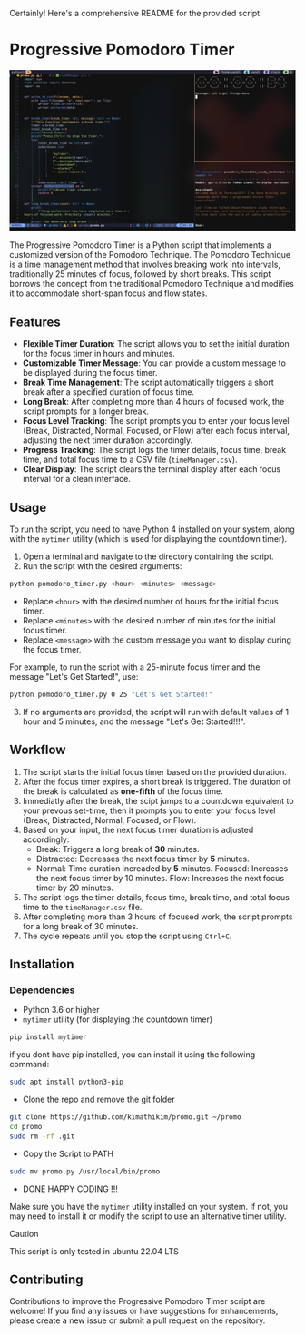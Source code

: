 Certainly! Here's a comprehensive README for the provided script:

# Progressive Pomodoro Timer
![PROmo IMage](promo.png)

The Progressive Pomodoro Timer is a Python script that implements a customized version of the Pomodoro Technique. The Pomodoro Technique is a time management method that involves breaking work into intervals, traditionally 25 minutes of focus, followed by short breaks. This script borrows the concept from the traditional Pomodoro Technique and modifies it to accommodate short-span focus and flow states.

## Features

- **Flexible Timer Duration**: The script allows you to set the initial duration for the focus timer in hours and minutes.
- **Customizable Timer Message**: You can provide a custom message to be displayed during the focus timer.
- **Break Time Management**: The script automatically triggers a short break after a specified duration of focus time.
- **Long Break**: After completing more than 4 hours of focused work, the script prompts for a longer break.
- **Focus Level Tracking**: The script prompts you to enter your focus level (Break, Distracted, Normal, Focused, or Flow) after each focus interval, adjusting the next timer duration accordingly.
- **Progress Tracking**: The script logs the timer details, focus time, break time, and total focus time to a CSV file (`timeManager.csv`).
- **Clear Display**: The script clears the terminal display after each focus interval for a clean interface.

## Usage

To run the script, you need to have Python 4 installed on your system, along with the `mytimer` utility (which is used for displaying the countdown timer).

1. Open a terminal and navigate to the directory containing the script.
2. Run the script with the desired arguments:

```sh
python pomodoro_timer.py <hour> <minutes> <message>
```

- Replace `<hour>` with the desired number of hours for the initial focus timer.
- Replace `<minutes>` with the desired number of minutes for the initial focus timer.
- Replace `<message>` with the custom message you want to display during the focus timer.

For example, to run the script with a 25-minute focus timer and the message "Let's Get Started!", use:

```sh
python pomodoro_timer.py 0 25 "Let's Get Started!"
```

3. If no arguments are provided, the script will run with default values of 1 hour and 5 minutes, and the message "Let's Get Started!!!".

## Workflow

1. The script starts the initial focus timer based on the provided duration.
2. After the focus timer expires, a short break is triggered. The duration of the break is calculated as **one-fifth** of the focus time.
3. Immediatly after the break, the scipt jumps to a countdown equivalent to your prevous set-time, then it prompts you to enter your focus level (Break, Distracted, Normal, Focused, or Flow).
4. Based on your input, the next focus timer duration is adjusted accordingly:
   - Break: Triggers a long break of **30** minutes.
   - Distracted: Decreases the next focus timer by **5** minutes.
   - Normal: Time duration increaded by **5** minutes. Focused: Increases the next focus timer by 10 minutes. Flow: Increases the next focus timer by 20 minutes.
5. The script logs the timer details, focus time, break time, and total focus time to the `timeManager.csv` file.
6. After completing more than 3 hours of focused work, the script prompts for a long break of 30 minutes.
7. The cycle repeats until you stop the script using `Ctrl+C`.
## Installation

### Dependencies

- Python 3.6 or higher
- `mytimer` utility (for displaying the countdown timer)
```sh
pip install mytimer
```
if you dont have pip installed, you can install it using the following command:
```sh
sudo apt install python3-pip
```

* Clone the repo and remove the git folder
```sh
git clone https://github.com/kimathikim/promo.git ~/promo
cd promo
sudo rm -rf .git
```
* Copy the Script to PATH
```sh 
sudo mv promo.py /usr/local/bin/promo
```
* DONE HAPPY CODING !!!

Make sure you have the `mytimer` utility installed on your system. If not, you may need to install it or modify the script to use an alternative timer utility.

> [!CAUTION]
> This script is only tested in ubuntu 22.04 LTS

## Contributing

Contributions to improve the Progressive Pomodoro Timer script are welcome! If you find any issues or have suggestions for enhancements, please create a new issue or submit a pull request on the repository.

